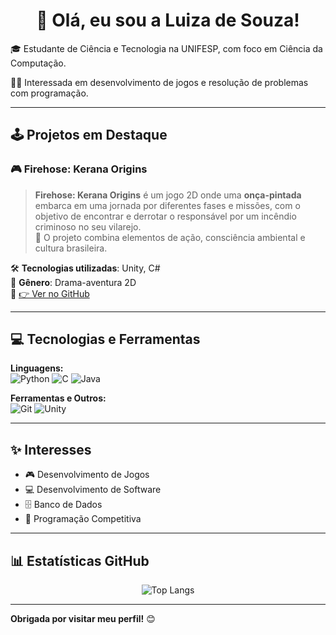 <h1 align="center">👋 Olá, eu sou a <strong>Luiza de Souza</strong>!</h1>

🎓 Estudante de Ciência e Tecnologia na UNIFESP, com foco em Ciência da Computação.       

👩‍💻 Interessada em desenvolvimento de jogos e resolução de problemas com programação.

---

## 🕹️ Projetos em Destaque

### 🎮 Firehose: Kerana Origins

> **Firehose: Kerana Origins** é um jogo 2D onde uma **onça-pintada** embarca em uma jornada por diferentes fases e missões, com o objetivo de encontrar e derrotar o responsável por um incêndio criminoso no seu vilarejo.  
> 🌱 O projeto combina elementos de ação, consciência ambiental e cultura brasileira.

🛠️ **Tecnologias utilizadas**: Unity, C#  
🎨 **Gênero**: Drama-aventura 2D  
🔗 [👉 Ver no GitHub](https://github.com/souza-luiza/Kerana-Firehose)

---

## 💻 Tecnologias e Ferramentas

**Linguagens:**  
![Python](https://img.shields.io/badge/Python-3670A0?style=for-the-badge&logo=python&logoColor=ffdd54)
![C](https://img.shields.io/badge/C-00599C?style=for-the-badge&logo=c&logoColor=white)
![Java](https://img.shields.io/badge/Java-ED8B00?style=for-the-badge&logo=java&logoColor=white)

**Ferramentas e Outros:**  
![Git](https://img.shields.io/badge/Git-F05032?style=for-the-badge&logo=git&logoColor=white)
![Unity](https://img.shields.io/badge/Unity-100000?style=for-the-badge&logo=unity&logoColor=white)

---

## ✨ Interesses

- 🎮 Desenvolvimento de Jogos
- 💻 Desenvolvimento de Software
- 🗄️ Banco de Dados
- 🧠 Programação Competitiva

---

## 📊 Estatísticas GitHub

<div align="center">

  ![Top Langs](https://github-readme-stats.vercel.app/api/top-langs/?username=souza-luiza&layout=compact&hide=shaderlab,hlsl&theme=radical)

</div>

---

**Obrigada por visitar meu perfil!** 😊


<!--
**souza-luiza/souza-luiza** is a ✨ _special_ ✨ repository because its `README.md` (this file) appears on your GitHub profile.
💻
Here are some ideas to get you started:

- 🔭 I’m currently working on ...
- 🌱 I’m currently learning ...
- 👯 I’m looking to collaborate on ...
- 🤔 I’m looking for help with ...
- 💬 Ask me about ...
- 📫 How to reach me: ...
- 😄 Pronouns: ...
- ⚡ Fun fact: ...
-->
